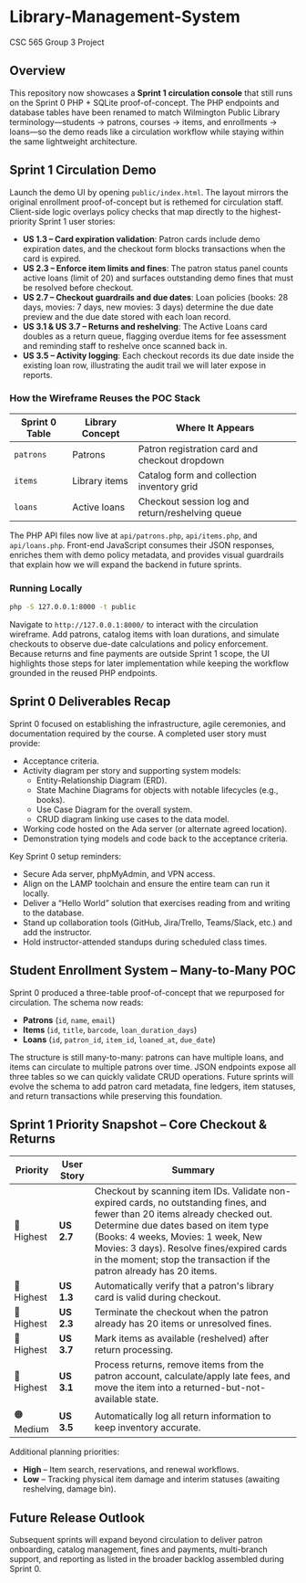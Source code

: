 # Library-Management-System

CSC 565 Group 3 Project

## Overview

This repository now showcases a **Sprint 1 circulation console** that still runs on
the Sprint 0 PHP + SQLite proof-of-concept. The PHP endpoints and database tables
have been renamed to match Wilmington Public Library terminology—students →
patrons, courses → items, and enrollments → loans—so the demo reads like a
circulation workflow while staying within the same lightweight architecture.

## Sprint 1 Circulation Demo

Launch the demo UI by opening `public/index.html`. The layout mirrors the original
enrollment proof-of-concept but is rethemed for circulation staff. Client-side
logic overlays policy checks that map directly to the highest-priority Sprint 1
user stories:

- **US 1.3 – Card expiration validation**: Patron cards include demo expiration dates, and the checkout form blocks transactions when the card is expired.
- **US 2.3 – Enforce item limits and fines**: The patron status panel counts active loans (limit of 20) and surfaces outstanding demo fines that must be resolved before checkout.
- **US 2.7 – Checkout guardrails and due dates**: Loan policies (books: 28 days, movies: 7 days, new movies: 3 days) determine the due date preview and the due date stored with each loan record.
- **US 3.1 & US 3.7 – Returns and reshelving**: The Active Loans card doubles as a return queue, flagging overdue items for fee assessment and reminding staff to reshelve once scanned back in.
- **US 3.5 – Activity logging**: Each checkout records its due date inside the existing loan row, illustrating the audit trail we will later expose in reports.

### How the Wireframe Reuses the POC Stack

| Sprint 0 Table | Library Concept | Where It Appears |
| --- | --- | --- |
| `patrons` | Patrons | Patron registration card and checkout dropdown |
| `items` | Library items | Catalog form and collection inventory grid |
| `loans` | Active loans | Checkout session log and return/reshelving queue |

The PHP API files now live at `api/patrons.php`, `api/items.php`, and `api/loans.php`. Front-end JavaScript consumes their JSON responses, enriches them with demo policy metadata, and provides visual guardrails that explain how we will expand the backend in future sprints.

### Running Locally

```bash
php -S 127.0.0.1:8000 -t public
```

Navigate to `http://127.0.0.1:8000/` to interact with the circulation wireframe. Add patrons, catalog items with loan durations, and simulate checkouts to observe due-date calculations and policy enforcement. Because returns and fine payments are outside Sprint 1 scope, the UI highlights those steps for later implementation while keeping the workflow grounded in the reused PHP endpoints.

## Sprint 0 Deliverables Recap

Sprint 0 focused on establishing the infrastructure, agile ceremonies, and documentation required by the course. A completed user story must provide:

- Acceptance criteria.
- Activity diagram per story and supporting system models:
  - Entity-Relationship Diagram (ERD).
  - State Machine Diagrams for objects with notable lifecycles (e.g., books).
  - Use Case Diagram for the overall system.
  - CRUD diagram linking use cases to the data model.
- Working code hosted on the Ada server (or alternate agreed location).
- Demonstration tying models and code back to the acceptance criteria.

Key Sprint 0 setup reminders:

- Secure Ada server, phpMyAdmin, and VPN access.
- Align on the LAMP toolchain and ensure the entire team can run it locally.
- Deliver a “Hello World” solution that exercises reading from and writing to the database.
- Stand up collaboration tools (GitHub, Jira/Trello, Teams/Slack, etc.) and add the instructor.
- Hold instructor-attended standups during scheduled class times.

## Student Enrollment System – Many-to-Many POC

Sprint 0 produced a three-table proof-of-concept that we repurposed for circulation. The schema now reads:

- **Patrons** (`id`, `name`, `email`)
- **Items** (`id`, `title`, `barcode`, `loan_duration_days`)
- **Loans** (`id`, `patron_id`, `item_id`, `loaned_at`, `due_date`)

The structure is still many-to-many: patrons can have multiple loans, and items can circulate to multiple patrons over time. JSON endpoints expose all three tables so we can quickly validate CRUD operations. Future sprints will evolve the schema to add patron card metadata, fine ledgers, item statuses, and return transactions while preserving this foundation.

## Sprint 1 Priority Snapshot – Core Checkout & Returns

| Priority | User Story | Summary |
| --- | --- | --- |
| 🔴 Highest | **US 2.7** | Checkout by scanning item IDs. Validate non-expired cards, no outstanding fines, and fewer than 20 items already checked out. Determine due dates based on item type (Books: 4 weeks, Movies: 1 week, New Movies: 3 days). Resolve fines/expired cards in the moment; stop the transaction if the patron already has 20 items. |
| 🔴 Highest | **US 1.3** | Automatically verify that a patron's library card is valid during checkout. |
| 🔴 Highest | **US 2.3** | Terminate the checkout when the patron already has 20 items or unresolved fines. |
| 🔴 Highest | **US 3.7** | Mark items as available (reshelved) after return processing. |
| 🔴 Highest | **US 3.1** | Process returns, remove items from the patron account, calculate/apply late fees, and move the item into a returned-but-not-available state. |
| 🟠 Medium | **US 3.5** | Automatically log all return information to keep inventory accurate. |

Additional planning priorities:

- **High** – Item search, reservations, and renewal workflows.
- **Low** – Tracking physical item damage and interim statuses (awaiting reshelving, damage bin).

## Future Release Outlook

Subsequent sprints will expand beyond circulation to deliver patron onboarding, catalog management, fines and payments, multi-branch support, and reporting as listed in the broader backlog assembled during Sprint 0.
